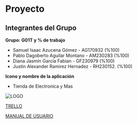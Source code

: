 # Proyecto

## Integrantes del Grupo

**Grupo: G01T y % de trabajo**

- Samuel Isaac Azucena Gómez - AG170932 (%100)
- Pablo Dagoberto Aguilar Montano - AM230283 (%100)
- Diana Jasmín García Fabian - GF230979 (%100)
- Justin Alexander Ramirez Hernadez - RH230152. (%100)

**Icono y nombre de la aplicación**

- Tienda de Electronica y Mas

![LOGO](https://github.com/user-attachments/assets/eb76efae-3e93-4647-ba9f-502d843a8b97)

[TRELLO](https://trello.com/invite/b/67134b990d65991b747b3921/ATTI6df4ad84ee892d4cee0e4cac20bb7960BE1A1FD8/proyecto-catedra-dsm)

[MANUAL DE USUARIO](https://github.com/user-attachments/files/17444294/Manual.2.pdf)

